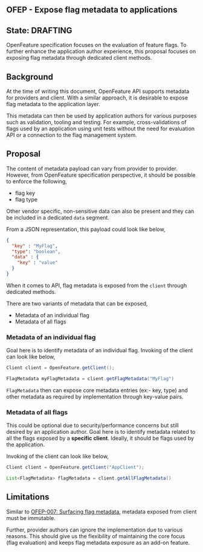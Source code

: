 ## OFEP - Expose flag metadata to applications

## State: DRAFTING

OpenFeature specification focuses on the evaluation of feature flags. To further enhance the application author
experience, this proposal focuses on exposing flag metadata through dedicated client methods.


## Background

At the time of writing this document, OpenFeature API supports metadata for providers and client. With a similar 
approach, it is desirable to expose flag metadata to the application layer.

This metadata can then be used by application authors for various purposes such as validation, tooling and testing.
For example, cross-validations of flags used by an application using unit tests without the need for evaluation API 
or a connection to the flag management system.

## Proposal

The content of metadata payload can vary from provider to provider. However, from OpenFeature specification perspective,
it should be possible to enforce the following, 

- flag key 
- flag type 

Other vendor specific, non-sensitive data can also be present and they can be included in a dedicated `data` segment.

From a JSON representation, this payload could look like below,

```json
{
  "key" : "MyFlag",
  "type": "boolean",
  "data" : {
    "key" : "value"
  }
}
```

When it comes to API, flag metadata is exposed from the `client` through dedicated methods. 

There are two variants of metadata that can be exposed,

- Metadata of an individual flag
- Metadata of all flags 

### Metadata of an individual flag

Goal here is to identify metadata of an individual flag. Invoking of the client can look like below,

```java
Client client = OpenFeature.getClient();

FlagMetadata myFlagMetadata = client.getFlagMetadata("MyFlag")
```

`FlagMetadata` then can expose core metadata entries (ex:- key, type) and other metadata as required by implementation
through key-value pairs.

### Metadata of all flags

This could be optional due to security/performance concerns but still desired by an application author. Goal here is to
identify metadata related to all the flags exposed by a **specific client**. Ideally, it should be flags used by the
application.

Invoking of the client can look like below,

```java
Client client = OpenFeature.getClient("AppClient");

List<FlagMetadata> flagMetadata = client.getAllFlagMetadata()
```

## Limitations

Similar to [OFEP-007: Surfacing flag metadata](/007-OFEP-provider-flag-metadata.md), metadata exposed from client must
be immutable. 

Further, provider authors can ignore the implementation due to various reasons. This should give us the flexibility 
of maintaining the core focus (flag evaluation) and keeps flag metadata exposure as an add-on feature.